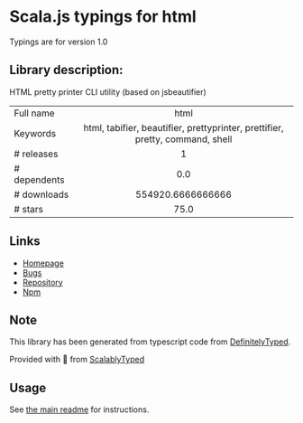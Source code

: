 
# Scala.js typings for html

Typings are for version 1.0

## Library description:
HTML pretty printer CLI utility (based on jsbeautifier)

|                    |                 |
| ------------------ | :-------------: |
| Full name          | html |
| Keywords           | html, tabifier, beautifier, prettyprinter, prettifier, pretty, command, shell |
| # releases         | 1 |
| # dependents       | 0.0 |
| # downloads        | 554920.6666666666 |
| # stars            | 75.0 |

## Links
- [Homepage](https://github.com/maxogden/commonjs-html-prettyprinter)
- [Bugs](https://github.com/maxogden/commonjs-html-prettyprinter/issues)
- [Repository](https://github.com/maxogden/commonjs-html-prettyprinter)
- [Npm](https://www.npmjs.com/package/html)
    


## Note
This library has been generated from typescript code from [DefinitelyTyped](https://definitelytyped.org).

Provided with :purple_heart: from [ScalablyTyped](https://github.com/oyvindberg/ScalablyTyped)

## Usage
See [the main readme](../../readme.md) for instructions.


